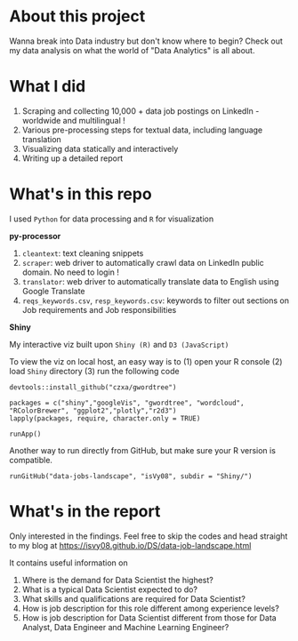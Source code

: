 # About this project 
Wanna break into Data industry but don't know where to begin? Check out my data analysis on what the world of "Data Analytics" is all about. 

# What I did 
1. Scraping and collecting 10,000 + data job postings on LinkedIn - worldwide and multilingual !   
2. Various pre-processing steps for textual data, including language translation  
3. Visualizing data statically and interactively
4. Writing up a detailed report 

# What's in this repo  
I used `Python` for data processing and `R` for visualization

**py-processor**
1. `cleantext`: text cleaning snippets 
2. `scraper`: web driver to automatically crawl data on LinkedIn public domain. No need to login !
3. `translator`: web driver to automatically translate data to English using Google Translate 
4. `reqs_keywords.csv`, `resp_keywords.csv`: keywords to filter out sections on Job requirements and Job responsibilities 

**Shiny**

My interactive viz built upon `Shiny (R)` and `D3 (JavaScript)`

To view the viz on local host, an easy way is to 
(1) open your R console
(2) load `Shiny` directory
(3) run the following code

```
devtools::install_github("czxa/gwordtree")

packages = c("shiny","googleVis", "gwordtree", "wordcloud", "RColorBrewer", "ggplot2","plotly","r2d3")
lapply(packages, require, character.only = TRUE)

runApp()
```

Another way to run directly from GitHub, but make sure your R version is compatible. 
```
runGitHub("data-jobs-landscape", "isVy08", subdir = "Shiny/")
```


# What's in the report

Only interested in the findings. Feel free to skip the codes and head straight to my blog at
https://isvy08.github.io/DS/data-job-landscape.html

It contains useful information on 
  
1. Where is the demand for Data Scientist the highest?
2. What is a typical Data Scientist expected to do?
3. What skills and qualifications are required for Data Scientist?
4. How is job description for this role different among experience levels?
5. How is job description for Data Scientist different from those for Data Analyst, Data Engineer
and Machine Learning Engineer?





